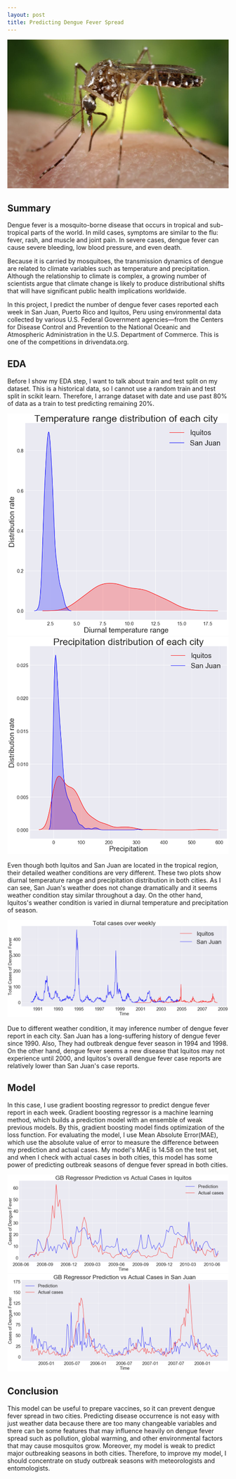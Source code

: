 ```yaml
---
layout: post
title: Predicting Dengue Fever Spread
---
```




![an image alt text](/images/dengue/mosquito.jpg "Dengue")

## Summary
Dengue fever is a mosquito-borne disease that occurs in tropical and sub-tropical parts of the world. In mild cases, symptoms are similar to the flu: fever, rash, and muscle and joint pain. In severe cases, dengue fever can cause severe bleeding, low blood pressure, and even death.

Because it is carried by mosquitoes, the transmission dynamics of dengue are related to climate variables such as temperature and precipitation. Although the relationship to climate is complex, a growing number of scientists argue that climate change is likely to produce distributional shifts that will have significant public health implications worldwide.

In this project, I predict the number of dengue fever cases reported each week in San Juan, Puerto Rico and Iquitos, Peru using environmental data collected by various U.S. Federal Government agencies—from the Centers for Disease Control and Prevention to the National Oceanic and Atmospheric Administration in the U.S. Department of Commerce. This is one of the competitions in drivendata.org.

## EDA
Before I show my EDA step, I want to talk about train and test split on my dataset. This is a historical data, so I cannot use a random train and test split in scikit learn. Therefore, I arrange dataset with date and use past 80% of data as a train to test predicting remaining 20%.  

![an image alt text](/images/dengue/diurnal_temp.png "Diurnal temperature range")
![an image alt text](/images/dengue/precipitation_dist.png "Precipitation distribution")

Even though both Iquitos and San Juan are located in the tropical region, their detailed weather conditions are very different. These two plots show diurnal temperature range and precipitation distribution in both cities. As I can see, San Juan's weather does not change dramatically and it seems weather condition stay similar throughout a day. On the other hand, Iquitos's weather condition is varied in diurnal temperature and precipitation of season. 

![an image alt text](/images/dengue/total_case_by_year.png "Total case")

Due to different weather condition, it may inference number of dengue fever report in each city. San Juan has a long-suffering history of dengue fever since 1990. Also, They had outbreak dengue fever season in 1994 and 1998. On the other hand, dengue fever seems a new disease that Iquitos may not experience until 2000, and Iquitos's overall dengue fever case reports are relatively lower than San Juan's case reports.

## Model
In this case, I use gradient boosting regressor to predict dengue fever report in each week. Gradient boosting regressor is a machine learning method, which builds a prediction model with an ensemble of weak previous models. By this, gradient boosting model finds optimization of the loss function. 
For evaluating the model, I use Mean Absolute Error(MAE), which use the absolute value of error to measure the difference between my prediction and actual cases. 
My model's MAE is 14.58 on the test set, and when I check with actual cases in both cities, this model has some power of predicting outbreak seasons of dengue fever spread in both cities. 

![an image alt text](/images/dengue/iq_gb_model.png "Iquitos Prediction vs actual cases")
![an image alt text](/images/dengue/sj_gb_model.png "San Juan Prediction vs actual cases")


## Conclusion
This model can be useful to prepare vaccines, so it can prevent dengue fever spread in two cities. Predicting disease occurrence is not easy with just weather data because there are too many changeable variables and there can be some features that may influence heavily on dengue fever spread such as pollution, global warming, and other environmental factors that may cause mosquitos grow. 
Moreover, my model is weak to predict major outbreaking seasons in both cities. Therefore, to improve my model, I should concentrate on study outbreak seasons with meteorologists and entomologists.







